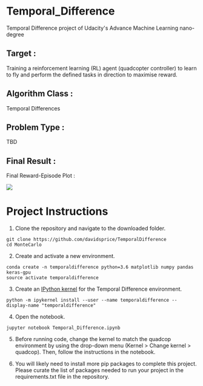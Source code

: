 # Temporal_Difference
Temporal Difference project of Udacity's Advance Machine Learning nano-degree

## Target :
Training a reinforcement learning (RL) agent (quadcopter controller) to learn to fly and perform the defined tasks in direction to maximise reward.

## Algorithm Class :
Temporal Differences

## Problem Type :
TBD

## Final Result :
Final Reward-Episode Plot :

![](Final_Quadcopter_Reward_Plot.png)

# Project Instructions
1. Clone the repository and navigate to the downloaded folder.

~~~~
git clone https://github.com/davidsprice/TemporalDifference
cd MonteCarlo
~~~~

2. Create and activate a new environment.

~~~~
conda create -n temporaldifference python=3.6 matplotlib numpy pandas keras-gpu
source activate temporaldifference
~~~~

3. Create an [IPython kernel](https://ipython.readthedocs.io/en/stable/install/kernel_install.html) for the Temporal Difference environment.

~~~~
python -m ipykernel install --user --name temporaldifference --display-name "temporaldifference"
~~~~

4. Open the notebook.

~~~~
jupyter notebook Temporal_Difference.ipynb
~~~~

5. Before running code, change the kernel to match the quadcop environment by using the drop-down menu (Kernel > Change kernel > quadcop). Then, follow the instructions in the notebook.

6. You will likely need to install more pip packages to complete this project. Please curate the list of packages needed to run your project in the requirements.txt file in the repository.
